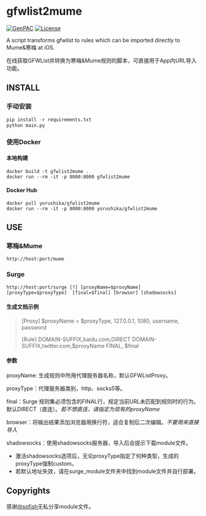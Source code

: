 # gfwlist2mume

[![GenPAC](https://img.shields.io/badge/workwith-genpac-brightgreen.svg)](https://github.com/JinnLynn/GenPAC) [![License](https://img.shields.io/badge/license-GPL--3.0-brightgreen.svg)](https://github.com/yorushika/gfwlist2mume/blob/master/LICENSE)

A script transforms gfwlist to rules which can be imported directly to Mume&寒梅 at iOS.

在线获取GFWList并转换为寒梅&Mume规则的脚本，可直接用于App内URL导入功能。

## INSTALL

### 手动安装

```python
pip install -r requirements.txt
python main.py
```

### 使用Docker

#### 本地构建

```docker
docker build -t gfwlist2mume .
docker run --rm -it -p 8000:8000 gfwlist2mume
```

#### Docker Hub

```docker
docker pull yorushika/gfwlist2mume
docker run --rm -it -p 8000:8000 yorushika/gfwlist2mume
```

## USE

### 寒梅&Mume

```
http://host:port/mume
```

### Surge

```
http://host:port/surge [?] [proxyName=$proxyName] [proxyType=$proxyType]  [final=$final] [browser] [shadowsocks]
```

#### 生成文档示例

> [Proxy]
> $proxyName = $proxyType, 127.0.0.1, 1080, username, password
>
> [Rule]
> DOMAIN-SUFFIX,baidu.com,DIRECT
> DOMAIN-SUFFIX,twitter.com,$proxyName
> FINAL, $final


#### 参数

proxyName: 生成规则中所用代理服务器名称，默认GFWListProxy。

proxyType：代理服务器类别，http、socks5等。

final：Surge 规则集必须包含的FINAL行，规定当前URL未匹配到规则时的行为。默认DIRECT（直连）。*若不想直连，请指定为现有的proxyName*

browser：将输出结果添加浏览器用换行符，适合复制后二次编辑。*不要用来直接导入*

shadowsocks：使用shadowsocks服务器，导入后会提示下载module文件。

* 激活shadowsocks选项后，无论proxyType指定了何种类型，生成的proxyType强制custom。
* 若默认地址失效，请在surge_module文件夹中找到module文件并自行部署。

## Copyrights

感谢[@sofish](https://github.com/sofish)无私分享module文件。